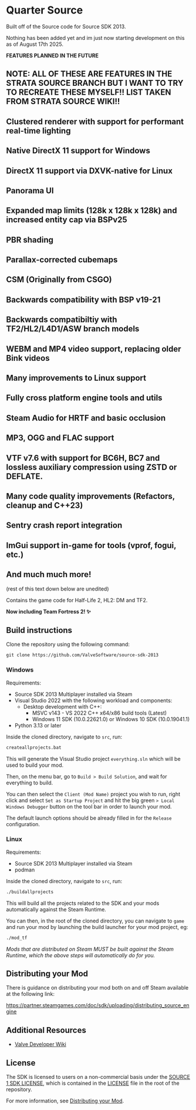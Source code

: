 #  Quarter Source

Built off of the Source code for Source SDK 2013.

Nothing has been added yet and im just now starting development on this as of August 17th 2025.

**FEATURES PLANNED IN THE FUTURE**

## NOTE: ALL OF THESE ARE FEATURES IN THE STRATA SOURCE BRANCH BUT I WANT TO TRY TO RECREATE THESE MYSELF!! LIST TAKEN FROM STRATA SOURCE WIKI!!

## Clustered renderer with support for performant real-time lighting
## Native DirectX 11 support for Windows
## DirectX 11 support via DXVK-native for Linux
## Panorama UI
## Expanded map limits (128k x 128k x 128k) and increased entity cap via BSPv25
## PBR shading
## Parallax-corrected cubemaps
## CSM (Originally from CSGO)
## Backwards compatibility with BSP v19-21
## Backwards compatibiltiy with TF2/HL2/L4D1/ASW branch models
## WEBM and MP4 video support, replacing older Bink videos
## Many improvements to Linux support
## Fully cross platform engine tools and utils
## Steam Audio for HRTF and basic occlusion
## MP3, OGG and FLAC support
## VTF v7.6 with support for BC6H, BC7 and lossless auxiliary compression using ZSTD or DEFLATE.
## Many code quality improvements (Refactors, cleanup and C++23)
## Sentry crash report integration
## ImGui support in-game for tools (vprof, fogui, etc.)
## And much much more!

(rest of this text down below are unedited)

Contains the game code for Half-Life 2, HL2: DM and TF2.

**Now including Team Fortress 2! ✨**

## Build instructions

Clone the repository using the following command:

`git clone https://github.com/ValveSoftware/source-sdk-2013`

### Windows

Requirements:
 - Source SDK 2013 Multiplayer installed via Steam
 - Visual Studio 2022 with the following workload and components:
   - Desktop development with C++:
     - MSVC v143 - VS 2022 C++ x64/x86 build tools (Latest)
     - Windows 11 SDK (10.0.22621.0) or Windows 10 SDK (10.0.19041.1)
 - Python 3.13 or later

Inside the cloned directory, navigate to `src`, run:
```bat
createallprojects.bat
```
This will generate the Visual Studio project `everything.sln` which will be used to build your mod.

Then, on the menu bar, go to `Build > Build Solution`, and wait for everything to build.

You can then select the `Client (Mod Name)` project you wish to run, right click and select `Set as Startup Project` and hit the big green `> Local Windows Debugger` button on the tool bar in order to launch your mod.

The default launch options should be already filled in for the `Release` configuration.

### Linux

Requirements:
 - Source SDK 2013 Multiplayer installed via Steam
 - podman

Inside the cloned directory, navigate to `src`, run:
```bash
./buildallprojects
```

This will build all the projects related to the SDK and your mods automatically against the Steam Runtime.

You can then, in the root of the cloned directory, you can navigate to `game` and run your mod by launching the build launcher for your mod project, eg:
```bash
./mod_tf
```

*Mods that are distributed on Steam MUST be built against the Steam Runtime, which the above steps will automatically do for you.*

## Distributing your Mod

There is guidance on distributing your mod both on and off Steam available at the following link:

https://partner.steamgames.com/doc/sdk/uploading/distributing_source_engine

## Additional Resources

- [Valve Developer Wiki](https://developer.valvesoftware.com/wiki/Source_SDK_2013)

## License

The SDK is licensed to users on a non-commercial basis under the [SOURCE 1 SDK LICENSE](LICENSE), which is contained in the [LICENSE](LICENSE) file in the root of the repository.

For more information, see [Distributing your Mod](#markdown-header-distributing-your-mod).
